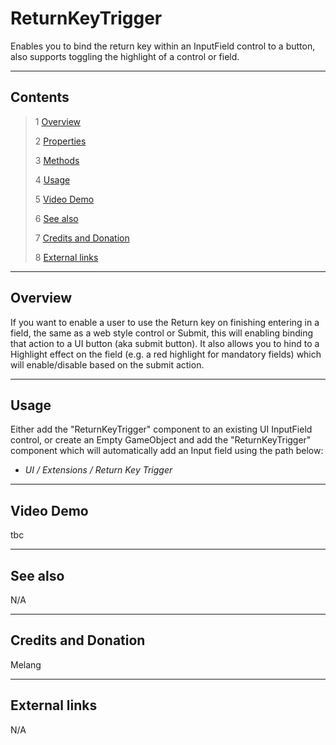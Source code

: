 # ReturnKeyTrigger

Enables you to bind the return key within an InputField control to a button, also supports toggling the highlight of a control or field.

<!--![](Images/ Game Image.jpg)-->

---------

## Contents

> 1 [Overview](#overview)
>
> 2 [Properties](#properties)
>
> 3 [Methods](#methods)
>
> 4 [Usage](#usage)
>
> 5 [Video Demo](#video-demo)
>
> 6 [See also](#see-also)
>
> 7 [Credits and Donation](#credits-and-donation)
>
> 8 [External links](#external-links)

---------

## Overview

If you want to enable a user to use the Return key on finishing entering in a field, the same as a web style control or Submit, this will enabling binding that action to a UI button (aka submit button).
It also allows you to hind to a Highlight effect on the field (e.g. a red highlight for mandatory fields) which will enable/disable based on the submit action.

---------

## Usage

Either add the "ReturnKeyTrigger" component to an existing UI InputField control, or create an Empty GameObject and add the "ReturnKeyTrigger" component which will automatically add an Input field using the path below:

* *UI / Extensions / Return Key Trigger*

---------

## Video Demo

tbc

---------

## See also

N/A

---------

## Credits and Donation

Melang

---------

## External links

N/A
